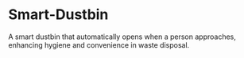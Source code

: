 # Smart-Dustbin
A smart dustbin that automatically opens when a person approaches, enhancing hygiene and convenience in waste disposal.
